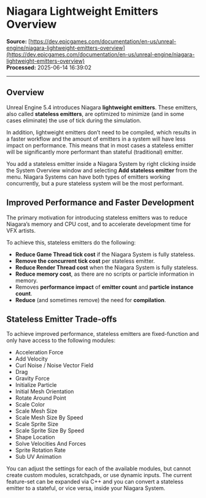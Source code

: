 # Niagara Lightweight Emitters Overview

**Source:** [https://dev.epicgames.com/documentation/en-us/unreal-engine/niagara-lightweight-emitters-overview](https://dev.epicgames.com/documentation/en-us/unreal-engine/niagara-lightweight-emitters-overview)  
**Processed:** 2025-06-14 16:39:02

---

## Overview

Unreal Engine 5.4 introduces Niagara **lightweight emitters**. These emitters, also called **stateless emitters**, are optimized to minimize (and in some cases eliminate) the use of tick during the simulation.

In addition, lightweight emitters don’t need to be compiled, which results in a faster workflow and the amount of emitters in a system will have less impact on performance. This means that in most cases a stateless emitter will be significantly more performant than stateful (traditional) emitter.

You add a stateless emitter inside a Niagara System by right clicking inside the System Overview window and selecting **Add stateless emitter** from the menu. Niagara Systems can have both types of emitters working concurrently, but a pure stateless system will be the most performant.

## Improved Performance and Faster Development

The primary motivation for introducing stateless emitters was to reduce Niagara’s memory and CPU cost, and to accelerate development time for VFX artists.

To achieve this, stateless emitters do the following:

-   **Reduce Game Thread tick cost** if the Niagara System is fully stateless.
-   **Remove the concurrent tick cost** per stateless emitter.
-   **Reduce Render Thread cost** when the Niagara System is fully stateless.
-   **Reduce memory cost**, as there are no scripts or particle information in memory.
-   Removes **performance impact** of **emitter count** and **particle instance count**.
-   **Reduce** (and sometimes remove) the need for **compilation**.

## Stateless Emitter Trade-offs

To achieve improved performance, stateless emitters are fixed-function and only have access to the following modules:

-   Acceleration Force
-   Add Velocity
-   Curl Noise / Noise Vector Field
-   Drag
-   Gravity Force
-   Initialize Particle
-   Initial Mesh Orientation
-   Rotate Around Point
-   Scale Color
-   Scale Mesh Size
-   Scale Mesh Size By Speed
-   Scale Sprite Size
-   Scale Sprite Size By Speed
-   Shape Location
-   Solve Velocities And Forces
-   Sprite Rotation Rate
-   Sub UV Animation

You can adjust the settings for each of the available modules, but cannot create custom modules, scratchpads, or use dynamic inputs. The current feature-set can be expanded via C++ and you can convert a stateless emitter to a stateful, or vice versa, inside your Niagara System.